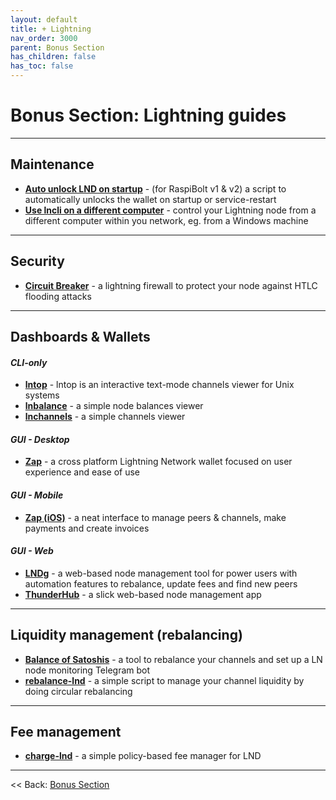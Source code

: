 ```yaml
---
layout: default
title: + Lightning
nav_order: 3000
parent: Bonus Section
has_children: false
has_toc: false
---
```


# Bonus Section: Lightning guides

---

## Maintenance
* **[Auto unlock LND on startup](auto-unlock.md)** - (for RaspiBolt v1 & v2) a script to automatically unlocks the wallet on startup or service-restart
* **[Use lncli on a different computer](remote-lncli.md)** - control your Lightning node from a different computer within you network, eg. from a Windows machine

---

## Security
* **[Circuit Breaker](circuit-breaker.md)** - a lightning firewall to protect your node against HTLC flooding attacks

---

## Dashboards & Wallets

#### *CLI-only*
* **[lntop](lntop.md)** - lntop is an interactive text-mode channels viewer for Unix systems
* **[lnbalance](lnbalance.md)** -  a simple node balances viewer
* **[lnchannels](lnchannels.md)** - a simple channels viewer

#### *GUI - Desktop*
* **[Zap](zap-desktop.md)** - a cross platform Lightning Network wallet focused on user experience and ease of use

#### *GUI - Mobile*
* **[Zap (iOS)](zap-ios.md)** - a neat interface to manage peers & channels, make payments and create invoices

#### *GUI - Web*
* **[LNDg](lndg.md)** - a web-based node management tool for power users with automation features to rebalance, update fees and find new peers
* **[ThunderHub](thunderhub.md)** - a slick web-based node management app

---

## Liquidity management (rebalancing)
* **[Balance of Satoshis](balance-of-satoshis.md)** - a tool to rebalance your channels and set up a LN node monitoring Telegram bot
* **[rebalance-lnd](rebalance-lnd.md)** - a simple script to manage your channel liquidity by doing circular rebalancing

---

## Fee management
* **[charge-lnd](charge-lnd.md)** - a simple policy-based fee manager for LND

---

<< Back: [Bonus Section](../index.md)
